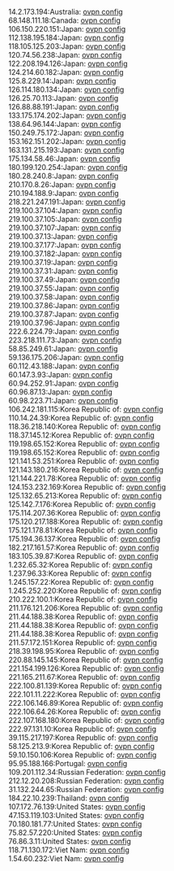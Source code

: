 14.2.173.194:Australia: [ovpn config](vpn/14_2_173_194.ovpn)  
68.148.111.18:Canada: [ovpn config](vpn/68_148_111_18.ovpn)  
106.150.220.151:Japan: [ovpn config](vpn/106_150_220_151.ovpn)  
112.138.195.184:Japan: [ovpn config](vpn/112_138_195_184.ovpn)  
118.105.125.203:Japan: [ovpn config](vpn/118_105_125_203.ovpn)  
120.74.56.238:Japan: [ovpn config](vpn/120_74_56_238.ovpn)  
122.208.194.126:Japan: [ovpn config](vpn/122_208_194_126.ovpn)  
124.214.60.182:Japan: [ovpn config](vpn/124_214_60_182.ovpn)  
125.8.229.14:Japan: [ovpn config](vpn/125_8_229_14.ovpn)  
126.114.180.134:Japan: [ovpn config](vpn/126_114_180_134.ovpn)  
126.25.70.113:Japan: [ovpn config](vpn/126_25_70_113.ovpn)  
126.88.88.191:Japan: [ovpn config](vpn/126_88_88_191.ovpn)  
133.175.174.202:Japan: [ovpn config](vpn/133_175_174_202.ovpn)  
138.64.96.144:Japan: [ovpn config](vpn/138_64_96_144.ovpn)  
150.249.75.172:Japan: [ovpn config](vpn/150_249_75_172.ovpn)  
153.162.151.202:Japan: [ovpn config](vpn/153_162_151_202.ovpn)  
163.131.215.193:Japan: [ovpn config](vpn/163_131_215_193.ovpn)  
175.134.58.46:Japan: [ovpn config](vpn/175_134_58_46.ovpn)  
180.199.120.254:Japan: [ovpn config](vpn/180_199_120_254.ovpn)  
180.28.240.8:Japan: [ovpn config](vpn/180_28_240_8.ovpn)  
210.170.8.26:Japan: [ovpn config](vpn/210_170_8_26.ovpn)  
210.194.188.9:Japan: [ovpn config](vpn/210_194_188_9.ovpn)  
218.221.247.191:Japan: [ovpn config](vpn/218_221_247_191.ovpn)  
219.100.37.104:Japan: [ovpn config](vpn/219_100_37_104.ovpn)  
219.100.37.105:Japan: [ovpn config](vpn/219_100_37_105.ovpn)  
219.100.37.107:Japan: [ovpn config](vpn/219_100_37_107.ovpn)  
219.100.37.13:Japan: [ovpn config](vpn/219_100_37_13.ovpn)  
219.100.37.177:Japan: [ovpn config](vpn/219_100_37_177.ovpn)  
219.100.37.182:Japan: [ovpn config](vpn/219_100_37_182.ovpn)  
219.100.37.19:Japan: [ovpn config](vpn/219_100_37_19.ovpn)  
219.100.37.31:Japan: [ovpn config](vpn/219_100_37_31.ovpn)  
219.100.37.49:Japan: [ovpn config](vpn/219_100_37_49.ovpn)  
219.100.37.55:Japan: [ovpn config](vpn/219_100_37_55.ovpn)  
219.100.37.58:Japan: [ovpn config](vpn/219_100_37_58.ovpn)  
219.100.37.86:Japan: [ovpn config](vpn/219_100_37_86.ovpn)  
219.100.37.87:Japan: [ovpn config](vpn/219_100_37_87.ovpn)  
219.100.37.96:Japan: [ovpn config](vpn/219_100_37_96.ovpn)  
222.6.224.79:Japan: [ovpn config](vpn/222_6_224_79.ovpn)  
223.218.111.73:Japan: [ovpn config](vpn/223_218_111_73.ovpn)  
58.85.249.61:Japan: [ovpn config](vpn/58_85_249_61.ovpn)  
59.136.175.206:Japan: [ovpn config](vpn/59_136_175_206.ovpn)  
60.112.43.188:Japan: [ovpn config](vpn/60_112_43_188.ovpn)  
60.147.3.93:Japan: [ovpn config](vpn/60_147_3_93.ovpn)  
60.94.252.91:Japan: [ovpn config](vpn/60_94_252_91.ovpn)  
60.96.87.13:Japan: [ovpn config](vpn/60_96_87_13.ovpn)  
60.98.223.71:Japan: [ovpn config](vpn/60_98_223_71.ovpn)  
106.242.181.115:Korea Republic of: [ovpn config](vpn/106_242_181_115.ovpn)  
110.14.24.39:Korea Republic of: [ovpn config](vpn/110_14_24_39.ovpn)  
118.36.218.140:Korea Republic of: [ovpn config](vpn/118_36_218_140.ovpn)  
118.37.145.12:Korea Republic of: [ovpn config](vpn/118_37_145_12.ovpn)  
119.198.65.152:Korea Republic of: [ovpn config](vpn/119_198_65_152.ovpn)  
119.198.65.152:Korea Republic of: [ovpn config](vpn/119_198_65_152.ovpn)  
121.141.53.251:Korea Republic of: [ovpn config](vpn/121_141_53_251.ovpn)  
121.143.180.216:Korea Republic of: [ovpn config](vpn/121_143_180_216.ovpn)  
121.144.221.78:Korea Republic of: [ovpn config](vpn/121_144_221_78.ovpn)  
124.153.232.169:Korea Republic of: [ovpn config](vpn/124_153_232_169.ovpn)  
125.132.65.213:Korea Republic of: [ovpn config](vpn/125_132_65_213.ovpn)  
125.142.7.176:Korea Republic of: [ovpn config](vpn/125_142_7_176.ovpn)  
175.114.207.36:Korea Republic of: [ovpn config](vpn/175_114_207_36.ovpn)  
175.120.217.188:Korea Republic of: [ovpn config](vpn/175_120_217_188.ovpn)  
175.121.178.81:Korea Republic of: [ovpn config](vpn/175_121_178_81.ovpn)  
175.194.36.137:Korea Republic of: [ovpn config](vpn/175_194_36_137.ovpn)  
182.217.161.57:Korea Republic of: [ovpn config](vpn/182_217_161_57.ovpn)  
183.105.39.87:Korea Republic of: [ovpn config](vpn/183_105_39_87.ovpn)  
1.232.65.32:Korea Republic of: [ovpn config](vpn/1_232_65_32.ovpn)  
1.237.96.33:Korea Republic of: [ovpn config](vpn/1_237_96_33.ovpn)  
1.245.157.22:Korea Republic of: [ovpn config](vpn/1_245_157_22.ovpn)  
1.245.252.220:Korea Republic of: [ovpn config](vpn/1_245_252_220.ovpn)  
210.222.100.1:Korea Republic of: [ovpn config](vpn/210_222_100_1.ovpn)  
211.176.121.206:Korea Republic of: [ovpn config](vpn/211_176_121_206.ovpn)  
211.44.188.38:Korea Republic of: [ovpn config](vpn/211_44_188_38.ovpn)  
211.44.188.38:Korea Republic of: [ovpn config](vpn/211_44_188_38.ovpn)  
211.44.188.38:Korea Republic of: [ovpn config](vpn/211_44_188_38.ovpn)  
211.57.172.151:Korea Republic of: [ovpn config](vpn/211_57_172_151.ovpn)  
218.39.198.95:Korea Republic of: [ovpn config](vpn/218_39_198_95.ovpn)  
220.88.145.145:Korea Republic of: [ovpn config](vpn/220_88_145_145.ovpn)  
221.154.199.126:Korea Republic of: [ovpn config](vpn/221_154_199_126.ovpn)  
221.165.211.67:Korea Republic of: [ovpn config](vpn/221_165_211_67.ovpn)  
222.100.81.139:Korea Republic of: [ovpn config](vpn/222_100_81_139.ovpn)  
222.101.11.222:Korea Republic of: [ovpn config](vpn/222_101_11_222.ovpn)  
222.106.146.89:Korea Republic of: [ovpn config](vpn/222_106_146_89.ovpn)  
222.106.64.26:Korea Republic of: [ovpn config](vpn/222_106_64_26.ovpn)  
222.107.168.180:Korea Republic of: [ovpn config](vpn/222_107_168_180.ovpn)  
222.97.131.10:Korea Republic of: [ovpn config](vpn/222_97_131_10.ovpn)  
39.115.217.197:Korea Republic of: [ovpn config](vpn/39_115_217_197.ovpn)  
58.125.213.9:Korea Republic of: [ovpn config](vpn/58_125_213_9.ovpn)  
59.10.150.106:Korea Republic of: [ovpn config](vpn/59_10_150_106.ovpn)  
95.95.188.166:Portugal: [ovpn config](vpn/95_95_188_166.ovpn)  
109.201.112.34:Russian Federation: [ovpn config](vpn/109_201_112_34.ovpn)  
212.12.20.208:Russian Federation: [ovpn config](vpn/212_12_20_208.ovpn)  
31.132.244.65:Russian Federation: [ovpn config](vpn/31_132_244_65.ovpn)  
184.22.10.239:Thailand: [ovpn config](vpn/184_22_10_239.ovpn)  
107.172.76.139:United States: [ovpn config](vpn/107_172_76_139.ovpn)  
47.153.119.103:United States: [ovpn config](vpn/47_153_119_103.ovpn)  
70.180.181.77:United States: [ovpn config](vpn/70_180_181_77.ovpn)  
75.82.57.220:United States: [ovpn config](vpn/75_82_57_220.ovpn)  
76.86.3.11:United States: [ovpn config](vpn/76_86_3_11.ovpn)  
118.71.130.172:Viet Nam: [ovpn config](vpn/118_71_130_172.ovpn)  
1.54.60.232:Viet Nam: [ovpn config](vpn/1_54_60_232.ovpn)  
